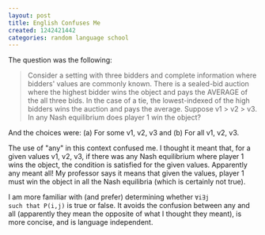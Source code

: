 ```yaml
---
layout: post
title: English Confuses Me
created: 1242421442
categories: random language school
---
```

The question was the following:

> Consider a setting with three bidders and complete information where bidders' values are commonly known. There is a sealed-bid auction where the highest bidder wins the object and pays the AVERAGE of the all three bids. In the case of a tie, the lowest-indexed of the high bidders wins the auction and pays the average. Suppose v1 &gt; v2 &gt; v3. In any Nash equilibrium does player 1 win the object?

And the choices were: (a) For some v1, v2, v3 and (b) For all v1, v2, v3.

The use of "any" in this context confused me. I thought it meant that, for a given values v1, v2, v3, if there was any Nash equilibrium where player 1 wins the object, the condition is satisfied for the given values. Apparently any meant all! My professor says it means that given the values, player 1 must win the object in all the Nash equilibria (which is certainly not true).

I am more familiar with (and prefer) determining whether <code>∀i∃j such that P(i,j)</code> is true or false. It avoids the confusion between any and all (apparently they mean the opposite of what I thought they meant), is more concise, and is language independent.
